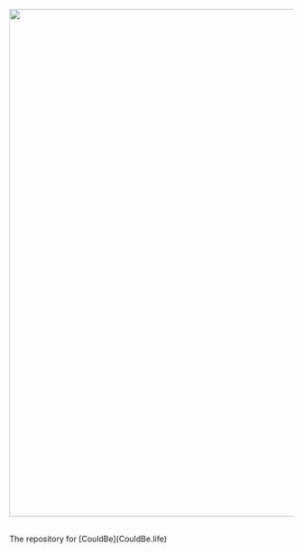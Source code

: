 <p align="center">
  <img src="https://user-images.githubusercontent.com/16360374/30188371-0cd53358-93e3-11e7-9f7b-0db484b43884.png" width="900"/>
</p>
<br>
The repository for [CouldBe](CouldBe.life)
